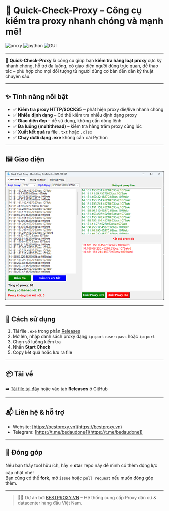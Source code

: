 # 🚀 Quick-Check-Proxy – Công cụ kiểm tra proxy nhanh chóng và mạnh mẽ!

![proxy](https://img.shields.io/badge/Proxy-Checker-blue) ![python](https://img.shields.io/badge/Built%20with-Python-green) ![GUI](https://img.shields.io/badge/Interface-User%20Friendly-lightgrey)

---

🔧 **Quick-Check-Proxy** là công cụ giúp bạn **kiểm tra hàng loạt proxy** cực kỳ nhanh chóng, hỗ trợ đa luồng, có giao diện người dùng trực quan, dễ thao tác – phù hợp cho mọi đối tượng từ người dùng cơ bản đến dân kỹ thuật chuyên sâu.

---

## ✨ Tính năng nổi bật

- ✅ **Kiểm tra proxy HTTP/SOCKS5** – phát hiện proxy die/live nhanh chóng
- ✅ **Nhiều định dạng** – Có thể kiểm tra nhiều định dạng proxy
- ✅ **Giao diện đẹp** – dễ sử dụng, không cần dòng lệnh  
- ✅ **Đa luồng (multithread)** – kiểm tra hàng trăm proxy cùng lúc    
- ✅ **Xuất kết quả** ra file `.txt` hoặc `.xlsx`  
- ✅ **Chạy dưới dạng .exe** không cần cài Python

---

## 🖼️ Giao diện

<img src="Quick-Check-Proxy.png" alt="Giao diện chính" width="700">

---

## 🔧 Cách sử dụng

1. Tải file `.exe` trong phần [Releases](../../releases)
2. Mở lên, nhập danh sách proxy dạng `ip:port:user:pass` hoặc `ip:port`
3. Chọn số luồng kiểm tra
4. Nhấn **Start Check**
5. Copy kết quả hoặc lưu ra file

---

## 📦 Tải về

➡️ [Tải file tại đây](https://github.com/nvd2710/Quick-Check-Proxy/releases/download/Quick-Check-Proxy/Quick-Check-Proxy.exe) hoặc vào tab **Releases** ở GitHub

---

## 📬 Liên hệ & hỗ trợ

- Website: [https://bestproxy.vn](https://bestproxy.vn)
- Telegram: [https://t.me/bedaudone1](https://t.me/bedaudone1)

---

## 💙 Đóng góp

Nếu bạn thấy tool hữu ích, hãy ⭐ **star** repo này để mình có thêm động lực cập nhật nhé!  
Bạn cũng có thể **fork**, mở `issue` hoặc `pull request` nếu muốn đóng góp thêm.

---

> 👨‍💻 Dự án bởi [BESTPROXY.VN](https://bestproxy.vn) – Hệ thống cung cấp Proxy dân cư & datacenter hàng đầu Việt Nam.
